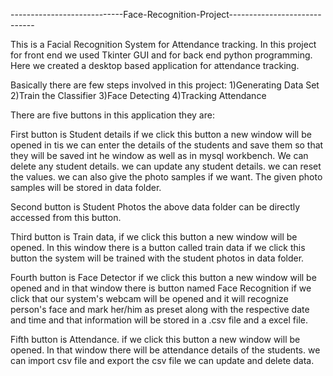 
----------------------------Face-Recognition-Project-----------------------------

This is a Facial Recognition System for Attendance tracking.
In this project for front end we used Tkinter GUI and for back end python programming.
Here we created a desktop based application for attendance tracking.

Basically there are few steps involved in this project:
1)Generating Data Set
2)Train the Classifier
3)Face Detecting
4)Tracking Attendance

There are five buttons in this application they are:

First button is Student details if we click this button a new window will be opened  in tis we can enter the details of the students and save them so that they will be
saved int he window as well as in mysql workbench. We can delete any student details. we can update any student details. we can reset the values. we can also give the
photo samples if we want. The given photo samples will be stored in data folder.

Second button is Student Photos the above data folder can be directly accessed from this button.

Third button is Train data, if we click this button a new window will be opened. In this window there is a button called train data if we click this button the system
will be trained with the student photos in data folder.

Fourth button is Face Detector if we click this button a new window will be opened and in that window there is button named Face Recognition if we click that our
system's webcam will be opened and it will recognize person's face and mark her/him as preset along with the respective date and time and that information will be
stored in a .csv file and a excel file.

Fifth button is Attendance. if we click this button a new window will be opened. In that window there will be attendance details of the students. we can import csv
file and export the csv file we can update and delete data.
